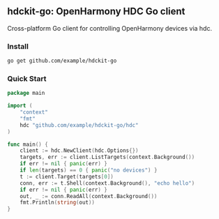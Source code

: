 ## hdckit-go: OpenHarmony HDC Go client

Cross-platform Go client for controlling OpenHarmony devices via hdc.

### Install
```bash
go get github.com/example/hdckit-go
```

### Quick Start
```go
package main

import (
    "context"
    "fmt"
    hdc "github.com/example/hdckit-go/hdc"
)

func main() {
    client := hdc.NewClient(hdc.Options{})
    targets, err := client.ListTargets(context.Background())
    if err != nil { panic(err) }
    if len(targets) == 0 { panic("no devices") }
    t := client.Target(targets[0])
    conn, err := t.Shell(context.Background(), "echo hello")
    if err != nil { panic(err) }
    out, _ := conn.ReadAll(context.Background())
    fmt.Println(string(out))
}
```

